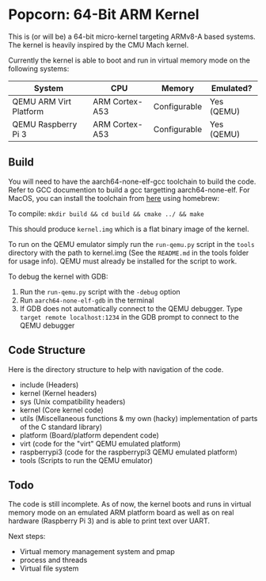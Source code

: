 # Popcorn: 64-Bit ARM Kernel

This is (or will be) a 64-bit micro-kernel targeting ARMv8-A based systems. The kernel is heavily inspired by the CMU Mach kernel.

Currently the kernel is able to boot and run in virtual memory mode on the following systems:

|System                       | CPU           | Memory      | Emulated? |
|---------------------------- |---------------|-------------|-----------|
|QEMU ARM Virt Platform       |ARM Cortex-A53 |Configurable |Yes (QEMU) |
|QEMU Raspberry Pi 3          |ARM Cortex-A53 |Configurable |Yes (QEMU) |

## Build
You will need to have the aarch64-none-elf-gcc toolchain to build the code. Refer to GCC documention to build a gcc targetting aarch64-none-elf.
For MacOS, you can install the toolchain from [here](https://github.com/SergioBenitez/homebrew-osxct) using homebrew:

To compile:
`mkdir build && cd build && cmake ../ && make`

This should produce `kernel.img` which is a flat binary image of the kernel.

To run on the QEMU emulator simply run the `run-qemu.py` script in the `tools` directory with the path to kernel.img (See the `README.md` in the tools folder for usage info).
QEMU must already be installed for the script to work.

To debug the kernel with GDB:

1. Run the `run-qemu.py` script with the `-debug` option
2. Run `aarch64-none-elf-gdb` in the terminal
3. If GDB does not automatically connect to the QEMU debugger. Type `target remote localhost:1234` in the GDB prompt to connect to the QEMU debugger

## Code Structure
Here is the directory structure to help with navigation of the code.

- include       (Headers)
 - kernel       (Kernel headers)
 - sys          (Unix compatibility headers)
- kernel        (Core kernel code)
- utils         (Miscellaneous functions & my own (hacky) implementation of parts of the C standard library)
- platform      (Board/platform dependent code)
 - virt         (code for the "virt" QEMU emulated platform)
 - raspberrypi3 (code for the raspberrypi3 QEMU emulated platform)
- tools         (Scripts to run the QEMU emulator)

## Todo
The code is still incomplete. As of now, the kernel boots and runs in virtual memory mode on an emulated ARM platform board as well as on real hardware (Raspberry Pi 3) and is able to print text over UART.

Next steps:
* Virtual memory management system and pmap
* process and threads
* Virtual file system
